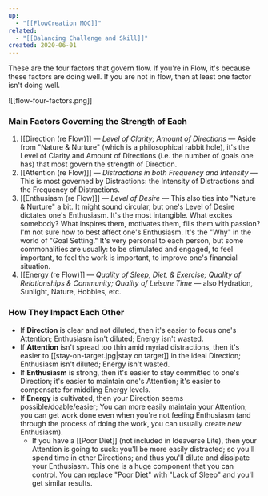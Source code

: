 ```yaml
---
up:
  - "[[FlowCreation MOC]]"
related:
  - "[[Balancing Challenge and Skill]]"
created: 2020-06-01
---
```


These are the four factors that govern flow. If you're in Flow, it's because these factors are doing well. If you are not in flow, then at least one factor isn't doing well.

![[flow-four-factors.png]]

### Main Factors Governing the Strength of Each

1. [[Direction (re Flow)]] — _Level of Clarity; Amount of Directions_ — Aside from "Nature & Nurture" (which is a philosophical rabbit hole), it's the Level of Clarity and Amount of Directions (i.e. the number of goals one has) that most govern the strength of Direction.
2. [[Attention (re Flow)]] — _Distractions in both Frequency and Intensity_ — This is most governed by Distractions: the Intensity of Distractions and the Frequency of Distractions.
3. [[Enthusiasm (re Flow)]] — _Level of Desire_ — This also ties into "Nature & Nurture" a bit. It might sound circular, but one's Level of Desire dictates one's Enthusiasm. It's the most intangible. What excites somebody? What inspires them, motivates them, fills them with passion? I'm not sure how to best affect one's Enthusiasm. It's the "Why" in the world of "Goal Setting." It's very personal to each person, but some commonalities are usually: to be stimulated and engaged, to feel important, to feel the work is important, to improve one's financial situation.
4. [[Energy (re Flow)]] — _Quality of Sleep, Diet, & Exercise; Quality of Relationships & Community; Quality of Leisure Time_ — also Hydration, Sunlight, Nature, Hobbies, etc.

### How They Impact Each Other

- If **Direction** is clear and not diluted, then it's easier to focus one's Attention; Enthusiasm isn't diluted; Energy isn't wasted.
- If **Attention** isn't spread too thin amid myriad distractions, then it's easier to [[stay-on-target.jpg|stay on target]] in the ideal Direction; Enthusiasm isn't diluted; Energy isn't wasted.
- If **Enthusiasm** is strong, then it's easier to stay committed to one's Direction; it's easier to maintain one's Attention; it's easier to compensate for middling Energy levels.
- If **Energy** is cultivated, then your Direction seems possible/doable/easier; You can more easily maintain your Attention; you can get work done even when you're not feeling Enthusiasm (and through the process of doing the work, you can usually create _new_ Enthusiasm).
  - If you have a [[Poor Diet]] (not included in Ideaverse Lite), then your Attention is going to suck: you'll be more easily distracted; so you'll spend time in other Directions; and thus you'll dilute and dissipate your Enthusiasm. This one is a huge component that you can control. You can replace "Poor Diet" with "Lack of Sleep" and you'll get similar results.
